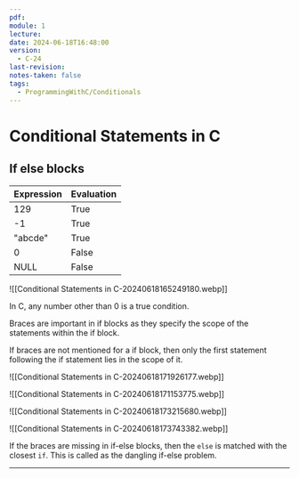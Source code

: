 ```yaml
---
pdf: 
module: 1
lecture: 
date: 2024-06-18T16:48:00
version:
  - C-24
last-revision: 
notes-taken: false
tags:
  - ProgrammingWithC/Conditionals
---
```

# Conditional Statements in C

## If else blocks

| Expression | Evaluation |
| ---------- | ---------- |
| 129        | True       |
| -1         | True       |
| "abcde"    | True       |
| 0          | False      |
| NULL       | False      |

![[Conditional Statements in C-20240618165249180.webp]]

In C, any number other than $0$ is a true condition.

Braces are important in if blocks as they specify the scope of the statements within the if block.

If braces are not mentioned for a if block, then only the first statement following the if statement lies in the scope of it.

![[Conditional Statements in C-20240618171926177.webp]]

![[Conditional Statements in C-20240618171153775.webp]]

![[Conditional Statements in C-20240618173215680.webp]]

![[Conditional Statements in C-20240618173743382.webp]]

If the braces are missing in if-else blocks, then the `else` is matched with the closest `if`. This is called as the dangling if-else problem.



---